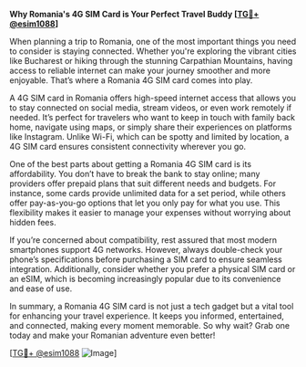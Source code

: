 **Why Romania's 4G SIM Card is Your Perfect Travel Buddy [[TG💪+ @esim1088](https://t.me/s/esim1088)]**

When planning a trip to Romania, one of the most important things you need to consider is staying connected. Whether you're exploring the vibrant cities like Bucharest or hiking through the stunning Carpathian Mountains, having access to reliable internet can make your journey smoother and more enjoyable. That’s where a Romania 4G SIM card comes into play.

A 4G SIM card in Romania offers high-speed internet access that allows you to stay connected on social media, stream videos, or even work remotely if needed. It’s perfect for travelers who want to keep in touch with family back home, navigate using maps, or simply share their experiences on platforms like Instagram. Unlike Wi-Fi, which can be spotty and limited by location, a 4G SIM card ensures consistent connectivity wherever you go.

One of the best parts about getting a Romania 4G SIM card is its affordability. You don’t have to break the bank to stay online; many providers offer prepaid plans that suit different needs and budgets. For instance, some cards provide unlimited data for a set period, while others offer pay-as-you-go options that let you only pay for what you use. This flexibility makes it easier to manage your expenses without worrying about hidden fees.

If you’re concerned about compatibility, rest assured that most modern smartphones support 4G networks. However, always double-check your phone’s specifications before purchasing a SIM card to ensure seamless integration. Additionally, consider whether you prefer a physical SIM card or an eSIM, which is becoming increasingly popular due to its convenience and ease of use.

In summary, a Romania 4G SIM card is not just a tech gadget but a vital tool for enhancing your travel experience. It keeps you informed, entertained, and connected, making every moment memorable. So why wait? Grab one today and make your Romanian adventure even better!

[[TG💪+ @esim1088](https://t.me/s/esim1088) ![Image](https://i.postimg.cc/Y0z9fWf4/image.png)]